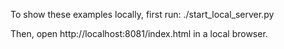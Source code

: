 
To show these examples locally, first run:
    ./start_local_server.py

Then, open http://localhost:8081/index.html in a local browser.
